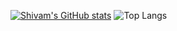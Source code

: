 [![Shivam's GitHub stats](https://github-readme-stats.vercel.app/api?username=0shivam0&?count_private=true&theme=gotham&show_icons=true&include_all_commits=yes)](https://github.com/anuraghazra/github-readme-stats)
![Top Langs](https://github-readme-stats.vercel.app/api/top-langs/?username=0shivam0&theme=gotham&layout=compact)
